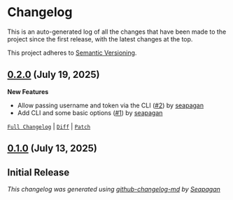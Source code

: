 # Changelog

This is an auto-generated log of all the changes that have been made to the
project since the first release, with the latest changes at the top.

This project adheres to [Semantic Versioning](https://semver.org/spec/v2.0.0.html).


## [0.2.0](https://github.com/seapagan/github-contrib-view/releases/tag/0.2.0) (July 19, 2025)

**New Features**

- Allow passing username and token via the CLI ([#2](https://github.com/seapagan/github-contrib-view/pull/2)) by [seapagan](https://github.com/seapagan)
- Add CLI and some basic options ([#1](https://github.com/seapagan/github-contrib-view/pull/1)) by [seapagan](https://github.com/seapagan)

[`Full Changelog`](https://github.com/seapagan/github-contrib-view/compare/0.1.0...0.2.0) | [`Diff`](https://github.com/seapagan/github-contrib-view/compare/0.1.0...0.2.0.diff) | [`Patch`](https://github.com/seapagan/github-contrib-view/compare/0.1.0...0.2.0.patch)

## [0.1.0](https://github.com/seapagan/github-contrib-view/releases/tag/0.1.0) (July 13, 2025)

Initial Release
---
*This changelog was generated using [github-changelog-md](http://changelog.seapagan.net/) by [Seapagan](https://github.com/seapagan)*
